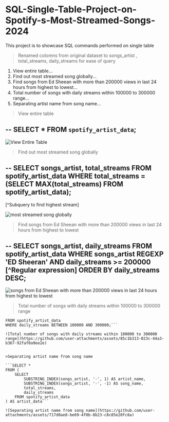 # SQL-Single-Table-Project-on-Spotify-s-Most-Streamed-Songs-2024
This project is to showcase SQL commands performed on single table

>Renamed colomns from original dataset to songs_artist , total_streams, daily_streams for ease of query

1. View entire table...
2. Find out most streamed song globally...
3. Find songs from Ed Sheean with more than 200000 views in last 24 hours from highest to lowest...
4. Total number of songs with daily streams within 100000 to 300000 range...
5. Separating artist name from song name...


>View entire table

-- 
SELECT *
FROM `spotify_artist_data`;
--

![View Entire Table](https://github.com/user-attachments/assets/e025d12b-40ff-4478-bf25-43b85f36301e)


>Find out most streamed song globally

--
SELECT songs_artist, total_streams
FROM spotify_artist_data
WHERE total_streams = 
		(SELECT MAX(total_streams) FROM spotify_artist_data);
--

[^Subquery to find highest stream]

![most streamed song globally](https://github.com/user-attachments/assets/b3438f6c-7c61-400f-a36d-1af08846c635)


>Find songs from Ed Sheean with more than 200000 views in last 24 hours from highest to lowest

--
SELECT songs_artist, daily_streams
FROM spotify_artist_data
WHERE songs_artist REGEXP 'ED Sheeran' AND daily_streams >= 200000  [^Regular expression]
ORDER BY daily_streams DESC;
--

![songs from Ed Sheean with more than 200000 views in last 24 hours from highest to lowest](https://github.com/user-attachments/assets/b2f9acc2-8483-4caa-a88a-b6454aaa9ac3)


>Total number of songs with daily streams within 100000 to 300000 range

```SELECT COUNT(songs_artist) as 'Number of Songs' -- alias
FROM spotify_artist_data
WHERE daily_streams BETWEEN 100000 AND 300000;```

![Total number of songs with daily streams within 100000 to 300000 range](https://github.com/user-attachments/assets/85c1b313-023c-44a3-b367-92faf0a9ee2e)


>Separating artist name from song name

```SELECT *
FROM (
    SELECT
        SUBSTRING_INDEX(songs_artist, '-', 1) AS artist_name,
        SUBSTRING_INDEX(songs_artist, '-', -1) AS song_name,
        total_streams,
        daily_streams
    FROM spotify_artist_data
) AS artist_data```

![Separating artist name from song name](https://github.com/user-attachments/assets/717d0ae8-be69-4f0b-8b23-c8c85e20fc8a)


